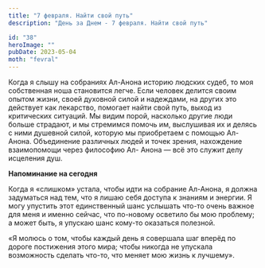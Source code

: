 ```yaml
---
title: "7 февраля. Найти свой путь"
description: "День за Днем - 7 февраля. Найти свой путь"

id: "38"
heroImage: ""
pubDate: 2023-05-04
moth: "fevral"
---
```


Когда я слышу на собраниях Ал-Анона историю людских судеб, то моя собственная
ноша становится легче. Если человек делится своим опытом жизни, своей духовной
силой и надеждами, на других это действует как лекарство, помогает найти свой
путь, выход из критических ситуаций. Мы видим порой, насколько другие люди
больше страдают, и мы стремимся помочь им, выслушивая их и делясь с ними
душевной силой, которую мы приобретаем с помощью Ал-Анона. Объединение
различных людей и точек зрения, нахождение взаимопомощи через философию Ал-
Анона — всё это служит делу исцеления душ.

**Напоминание на сегодня**

Когда я «слишком» устала, чтобы идти на собрание Ал-Анона, я должна задуматься
над тем, что я лишаю себя доступа к знаниям и энергии. Я могу упустить этот
единственный шанс услышать что-то очень важное для меня и именно сейчас, что
по-новому осветило бы мою проблему; а может быть, я упускаю шанс кому-то
оказаться полезной.

«Я молюсь о том, чтобы каждый день я совершала шаг вперёд по дороге постижения
этого мира; чтобы никогда не упускала возможность сделать что-то, что меняет
мою жизнь к лучшему».
